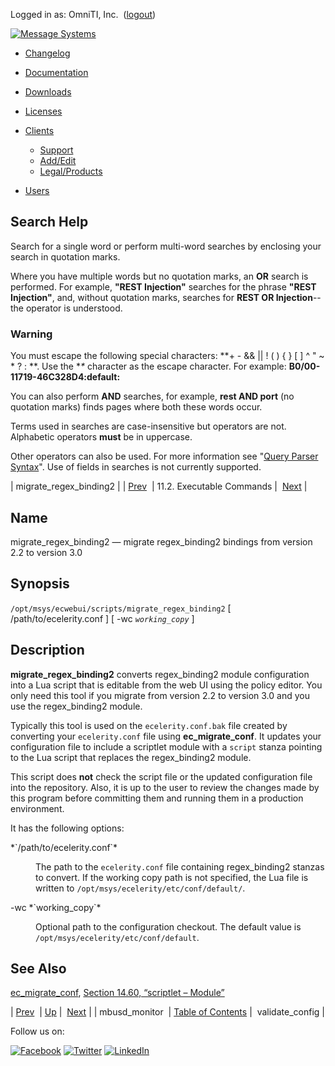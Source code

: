 Logged in as: OmniTI, Inc.  ([logout](https://support.messagesystems.com/logout.php))

[![Message Systems](https://support.messagesystems.com/images/ms-white205.png)](https://support.messagesystems.com/start.php) 

*   [Changelog](https://support.messagesystems.com/start.php?show=changelog)
*   [Documentation](https://support.messagesystems.com/docs/)
*   [Downloads](https://support.messagesystems.com/start.php)

*   [Licenses](https://support.messagesystems.com/license_summary.php)
*   <a href="">Clients</a>
    *   [Support](https://support.messagesystems.com/cs.php)
    *   [Add/Edit](https://support.messagesystems.com/edit_client.php)
    *   [Legal/Products](https://support.messagesystems.com/edit_products.php)
*   [Users](https://support.messagesystems.com/edit_customer.php)

## Search Help

Search for a single word or perform multi-word searches by enclosing your search in quotation marks.

Where you have multiple words but no quotation marks, an **OR** search is performed. For example, **"REST Injection"** searches for the phrase **"REST Injection"**, and, without quotation marks, searches for **REST OR Injection**--the operator is understood.

### Warning

You must escape the following special characters: **+ - && || ! ( ) { } [ ] ^ " ~ * ? : \**. Use the **\** character as the escape character. For example: **B0/00-11719-46C328D4\:default\:**

You can also perform **AND** searches, for example, **rest AND port** (no quotation marks) finds pages where both these words occur.

Terms used in searches are case-insensitive but operators are not. Alphabetic operators **must** be in uppercase.

Other operators can also be used. For more information see "[Query Parser Syntax](https://lucene.apache.org/core/old_versioned_docs/versions/3_0_0/queryparsersyntax.html)". Use of fields in searches is not currently supported.

| migrate_regex_binding2 |
| [Prev](executable.mbusd_monitor.php)  | 11.2. Executable Commands |  [Next](executable.validate_config.php) |

<a name="executable.migrate_regex_binding2"></a>
## Name

migrate_regex_binding2 — migrate regex_binding2 bindings from version 2.2 to version 3.0

## Synopsis

`/opt/msys/ecwebui/scripts/migrate_regex_binding2` [ /path/to/ecelerity.conf ] [ -wc *`working_copy`* ]

<a name="idp14855232"></a>
## Description

**migrate_regex_binding2** converts regex_binding2 module configuration into a Lua script that is editable from the web UI using the policy editor. You only need this tool if you migrate from version 2.2 to version 3.0 and you use the regex_binding2 module.

Typically this tool is used on the `ecelerity.conf.bak` file created by converting your `ecelerity.conf` file using **ec_migrate_conf**. It updates your configuration file to include a scriptlet module with a `script` stanza pointing to the Lua script that replaces the regex_binding2 module.

This script does **not** check the script file or the updated configuration file into the repository. Also, it is up to the user to review the changes made by this program before committing them and running them in a production environment.

It has the following options:

<dl class="variablelist">

<dt>*`/path/to/ecelerity.conf`*</dt>

<dd>

The path to the `ecelerity.conf` file containing regex_binding2 stanzas to convert. If the working copy path is not specified, the Lua file is written to `/opt/msys/ecelerity/etc/conf/default/`.

</dd>

<dt>-wc *`working_copy`*</dt>

<dd>

Optional path to the configuration checkout. The default value is `/opt/msys/ecelerity/etc/conf/default`.

</dd>

</dl>

<a name="idp14867664"></a>
## See Also

[ec_migrate_conf](executable.ec_migrate_conf.php "ec_migrate_conf"), [Section 14.60, “scriptlet – Module”](modules.scriptlet.php "14.60. scriptlet – Module")

| [Prev](executable.mbusd_monitor.php)  | [Up](exe.commands.details.php) |  [Next](executable.validate_config.php) |
| mbusd_monitor  | [Table of Contents](index.php) |  validate_config |

Follow us on:

[![Facebook](https://support.messagesystems.com/images/icon-facebook.png)](http://www.facebook.com/messagesystems) [![Twitter](https://support.messagesystems.com/images/icon-twitter.png)](http://twitter.com/#!/MessageSystems) [![LinkedIn](https://support.messagesystems.com/images/icon-linkedin.png)](http://www.linkedin.com/company/message-systems)